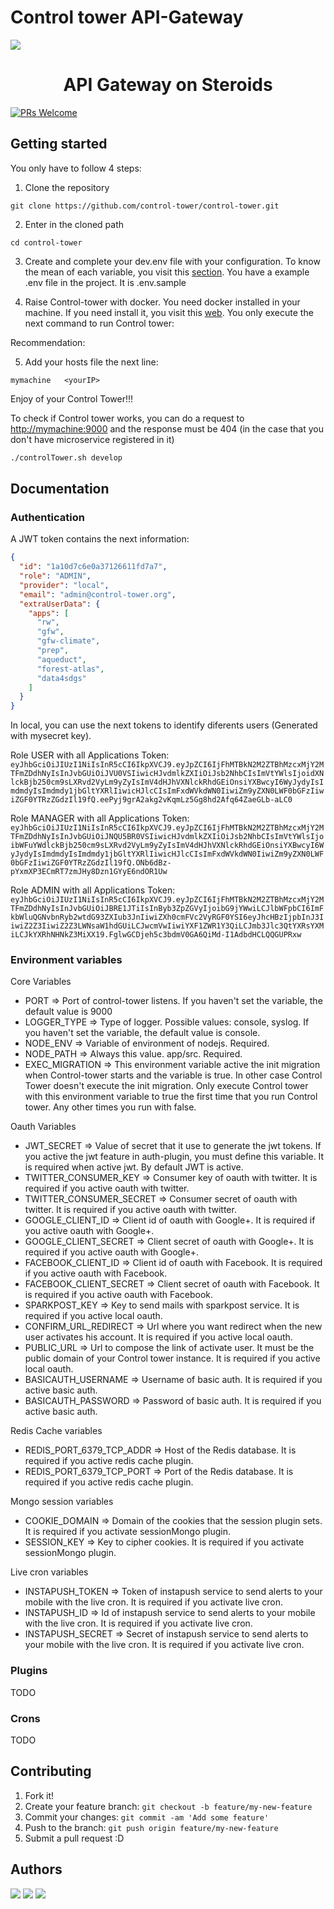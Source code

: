 # Control tower API-Gateway

<img src="https://avatars0.githubusercontent.com/u/20566771?v=3&s=200" style="display: block; margin: 0 auto;">


<h1 style="text-align: center">API Gateway on Steroids</h1>

[![PRs Welcome](https://img.shields.io/badge/PRs-welcome-brightgreen.svg)](#contributing)

## Getting started

You only have to follow 4 steps:

1. Clone the repository

```
git clone https://github.com/control-tower/control-tower.git
```

2. Enter in the cloned path

```
cd control-tower
```

3. Create and complete your dev.env file with your configuration. To know the mean of each variable, you visit this [section](#documentation-environment-variables). You have a example .env file in the project. It is .env.sample

4. Raise Control-tower with docker. You need docker installed in your machine. If you need install it, you visit this [web](https://www.docker.com/products/docker). You only execute the next command to run Control tower:

Recommendation:

5. Add your hosts file the next line:

```
mymachine   <yourIP>
```

Enjoy of your Control Tower!!!

To check if Control tower works, you can do a request to [http://mymachine:9000](http://mymachine:9000/) and the response must be 404 (in the case that you don't have microservice registered in it)


```bash
./controlTower.sh develop
```

## Documentation

### Authentication

A JWT token contains the next information:

```json
{
  "id": "1a10d7c6e0a37126611fd7a7",
  "role": "ADMIN",
  "provider": "local",
  "email": "admin@control-tower.org",
  "extraUserData": {
    "apps": [
      "rw",
      "gfw",
      "gfw-climate",
      "prep",
      "aqueduct",
      "forest-atlas",
      "data4sdgs"
    ]
  }
}
```

In local, you can use the next tokens to identify diferents users (Generated with mysecret key).

Role USER with all Applications
Token: `eyJhbGciOiJIUzI1NiIsInR5cCI6IkpXVCJ9.eyJpZCI6IjFhMTBkN2M2ZTBhMzcxMjY2MTFmZDdhNyIsInJvbGUiOiJVU0VSIiwicHJvdmlkZXIiOiJsb2NhbCIsImVtYWlsIjoidXNlckBjb250cm9sLXRvd2VyLm9yZyIsImV4dHJhVXNlckRhdGEiOnsiYXBwcyI6WyJydyIsImdmdyIsImdmdy1jbGltYXRlIiwicHJlcCIsImFxdWVkdWN0IiwiZm9yZXN0LWF0bGFzIiwiZGF0YTRzZGdzIl19fQ.eePyj9grA2akg2vKqmLz5Gg8hd2Afq64ZaeGLb-aLC0`

Role MANAGER with all Applications
Token: `eyJhbGciOiJIUzI1NiIsInR5cCI6IkpXVCJ9.eyJpZCI6IjFhMTBkN2M2ZTBhMzcxMjY2MTFmZDdhNyIsInJvbGUiOiJNQU5BR0VSIiwicHJvdmlkZXIiOiJsb2NhbCIsImVtYWlsIjoibWFuYWdlckBjb250cm9sLXRvd2VyLm9yZyIsImV4dHJhVXNlckRhdGEiOnsiYXBwcyI6WyJydyIsImdmdyIsImdmdy1jbGltYXRlIiwicHJlcCIsImFxdWVkdWN0IiwiZm9yZXN0LWF0bGFzIiwiZGF0YTRzZGdzIl19fQ.ONb6dBz-pYxmXP3ECmRT7zmJHy8Dzn1GYyE6ndOR1Uw`

Role ADMIN with all Applications
Token: `eyJhbGciOiJIUzI1NiIsInR5cCI6IkpXVCJ9.eyJpZCI6IjFhMTBkN2M2ZTBhMzcxMjY2MTFmZDdhNyIsInJvbGUiOiJBRE1JTiIsInByb3ZpZGVyIjoibG9jYWwiLCJlbWFpbCI6ImFkbWluQGNvbnRyb2wtdG93ZXIub3JnIiwiZXh0cmFVc2VyRGF0YSI6eyJhcHBzIjpbInJ3IiwiZ2Z3IiwiZ2Z3LWNsaW1hdGUiLCJwcmVwIiwiYXF1ZWR1Y3QiLCJmb3Jlc3QtYXRsYXMiLCJkYXRhNHNkZ3MiXX19.FglwGCDjeh5c3bdmV0GA6QiMd-I1AdbdHCLQQGUPRxw`

### Environment variables

Core Variables

- PORT => Port of control-tower listens. If you haven't set the variable, the default value is 9000
- LOGGER_TYPE => Type of logger. Possible values: console, syslog. If you haven't set the variable, the default value is console.
- NODE_ENV => Variable of environment of nodejs. Required.
- NODE_PATH => Always this value. app/src. Required.
- EXEC_MIGRATION => This environment variable active the init migration when Control-tower starts and the variable is true. In other case Control Tower doesn't execute the init migration. Only execute Control tower with this environment variable to true the first time that you run Control tower. Any other times you run with false.

Oauth Variables

- JWT_SECRET => Value of secret that it use to generate the jwt tokens. If you active the jwt feature in auth-plugin, you must define this variable. It is required when active jwt. By default JWT is active.
- TWITTER_CONSUMER_KEY => Consumer key of oauth with twitter. It is required if you active oauth with twitter.
- TWITTER_CONSUMER_SECRET => Consumer secret of oauth with twitter. It is required if you active oauth with twitter.
- GOOGLE_CLIENT_ID => Client id of oauth with Google+. It is required if you active oauth with Google+.
- GOOGLE_CLIENT_SECRET => Client secret of oauth with Google+. It is required if you active oauth with Google+.
- FACEBOOK_CLIENT_ID => Client id of oauth with Facebook. It is required if you active oauth with Facebook.
- FACEBOOK_CLIENT_SECRET => Client secret of oauth with Facebook. It is required if you active oauth with Facebook.
- SPARKPOST_KEY => Key to send mails with sparkpost service. It is required if you active local oauth.
- CONFIRM_URL_REDIRECT => Url where you want redirect when the new user activates his account. It is required if you active local oauth.
- PUBLIC_URL => Url to compose the link of activate user. It must be the public domain of your Control tower instance. It is required if you active local oauth.
- BASICAUTH_USERNAME => Username of basic auth. It is required if you active basic auth.
- BASICAUTH_PASSWORD => Password of basic auth. It is required if you active basic auth.

Redis Cache variables

- REDIS_PORT_6379_TCP_ADDR => Host of the Redis database. It is required if you active redis cache plugin.
- REDIS_PORT_6379_TCP_PORT => Port of the Redis database. It is required if you active redis cache plugin.

Mongo session variables

- COOKIE_DOMAIN => Domain of the cookies that the session plugin sets. It is required if you activate sessionMongo plugin.
- SESSION_KEY => Key to cipher cookies.  It is required if you activate sessionMongo plugin.

Live cron variables

- INSTAPUSH_TOKEN => Token of instapush service to send alerts to your mobile with the live cron. It is required if you activate live cron.
- INSTAPUSH_ID => Id of instapush service to send alerts to your mobile with the live cron. It is required if you activate live cron.
- INSTAPUSH_SECRET => Secret of instapush service to send alerts to your mobile with the live cron. It is required if you activate live cron.

### Plugins

TODO

### Crons

TODO


## Contributing

1. Fork it!
2. Create your feature branch: `git checkout -b feature/my-new-feature`
3. Commit your changes: `git commit -am 'Add some feature'`
4. Push to the branch: `git push origin feature/my-new-feature`
5. Submit a pull request :D

## Authors 

  <a href="https://github.com/rrequero" target="_blank" style="display: inline-block">
    <img src="https://secure.gravatar.com/avatar/88658283520e4fa50fd767c8b52bf4f8?s=80">
  </a>

  <a href="https://github.com/archelogos" target="_blank" style="display: inline-block">
    <img src="https://avatars3.githubusercontent.com/u/8081142?v=3&s=80">
  </a>

  <a href="https://github.com/hectoruch" target="_blank" style="display: inline-block">
    <img src="https://avatars2.githubusercontent.com/u/8074563?v=3&s=80">
  </a>


